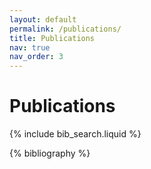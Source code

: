 ```yaml
---
layout: default
permalink: /publications/
title: Publications
nav: true
nav_order: 3
---
```


<!-- _pages/publications.md -->
<h1 class="post-title">Publications</h1>

<!-- Bibsearch Feature -->

{% include bib_search.liquid %}

<div class="publications">

{% bibliography %}

</div>

